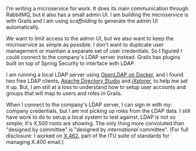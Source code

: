 I'm writing a microservice for work.  It does its main communication through
RabbitMQ, but it also has a small admin UI.  I am building the microservice is
with Grails and I am using _scaffolding_ to generate the admin UI automatically.

We want to limit access to the admin UI, but we also want to keep the
microservice as simple as possible.  I don't want to duplicate user management
or maintain a separate set of user credentials.  So I figured I could connect
to the company's LDAP server instead.  Grails has plugins built on top of
Spring Security to interface with LDAP.

I am running a local LDAP server using
[OpenLDAP on Docker](https://hub.docker.com/r/osixia/openldap/), and I found
two free LDAP clients,
[Apache Directory Studio](https://directory.apache.org/studio/) and
[jXplorer](http://jxplorer.org/), to help me set it up.  But, I am still at
a loss to understand how to setup user accounts and groups that will map to
users and roles in Grails.

When I connect to the company's LDAP server, I can sign in with my company
credentials, but I am not picking up roles from the LDAP data.  I still have
work to do to setup a local system to test against.  LDAP is not so simple;
it's X.500 roots are showing.  The only thing more convoluted than "designed by
committee" is "designed by _international_ committee".  (For full disclosure: I
worked on [X.462](https://www.itu.int/rec/T-REC-X.462/en), part of the ITU suite
of standards for managing X.400 email.)
